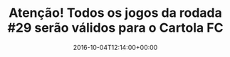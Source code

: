 ---
layout: post
title: "Atenção! Todos os jogos da rodada
#29 serão válidos para o Cartola FC"
date: 2016-10-04T12:14:00+00:00
external_link: "http://globoesporte.globo.com/cartola-fc/noticia/2016/10/atencao-todos-os-jogos-da-rodada-29-serao-validos-para-o-cartola-fc.html"
categories: news globo.com
---